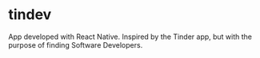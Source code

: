 # tindev
 App developed with React Native. Inspired by the Tinder app, but with the purpose of finding Software Developers.
